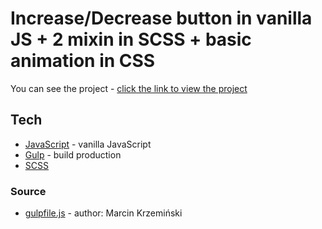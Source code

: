 # Increase/Decrease button in vanilla JS + 2 mixin in SCSS + basic animation in CSS

You can see the project - [click the link to view the project](https://nataliasokolowska.github.io/SCSS-increase-decrease-button/src/)

## Tech
* [JavaScript](http://devdocs.io/javascript/) - vanilla JavaScript
* [Gulp](https://gulpjs.com) - build production
* [SCSS](https://sass-lang.com)

### Source
* [gulpfile.js](https://github.com/marcinkrzeminski/gulp-starter-kit) - author: Marcin Krzemiński
